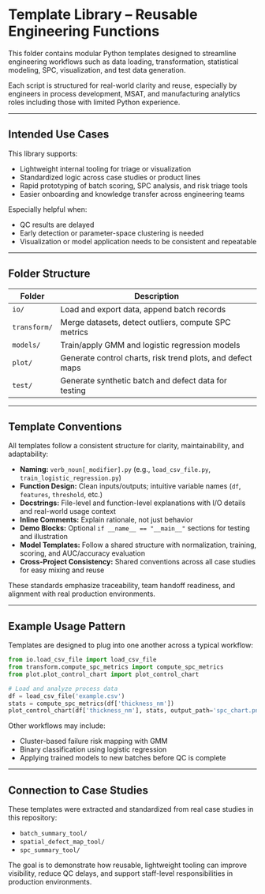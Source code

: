 # Template Library – Reusable Engineering Functions

This folder contains modular Python templates designed to streamline engineering workflows such as data loading, transformation, statistical modeling, SPC, visualization, and test data generation.

Each script is structured for real-world clarity and reuse, especially by engineers in process development, MSAT, and manufacturing analytics roles including those with limited Python experience.

---

## Intended Use Cases

This library supports:
- Lightweight internal tooling for triage or visualization
- Standardized logic across case studies or product lines
- Rapid prototyping of batch scoring, SPC analysis, and risk triage tools
- Easier onboarding and knowledge transfer across engineering teams

Especially helpful when:
- QC results are delayed
- Early detection or parameter-space clustering is needed
- Visualization or model application needs to be consistent and repeatable

---

## Folder Structure

| Folder       | Description |
|--------------|-------------|
| `io/`        | Load and export data, append batch records |
| `transform/` | Merge datasets, detect outliers, compute SPC metrics |
| `models/`    | Train/apply GMM and logistic regression models |
| `plot/`      | Generate control charts, risk trend plots, and defect maps |
| `test/`      | Generate synthetic batch and defect data for testing |

---

## Template Conventions

All templates follow a consistent structure for clarity, maintainability, and adaptability:

- **Naming:** `verb_noun[_modifier].py` (e.g., `load_csv_file.py`, `train_logistic_regression.py`)
- **Function Design:** Clean inputs/outputs; intuitive variable names (`df`, `features`, `threshold`, etc.)
- **Docstrings:** File-level and function-level explanations with I/O details and real-world usage context
- **Inline Comments:** Explain rationale, not just behavior
- **Demo Blocks:** Optional `if __name__ == "__main__"` sections for testing and illustration
- **Model Templates:** Follow a shared structure with normalization, training, scoring, and AUC/accuracy evaluation
- **Cross-Project Consistency:** Shared conventions across all case studies for easy mixing and reuse

These standards emphasize traceability, team handoff readiness, and alignment with real production environments.

---

## Example Usage Pattern

Templates are designed to plug into one another across a typical workflow:

```python
from io.load_csv_file import load_csv_file
from transform.compute_spc_metrics import compute_spc_metrics
from plot.plot_control_chart import plot_control_chart

# Load and analyze process data
df = load_csv_file('example.csv')
stats = compute_spc_metrics(df['thickness_nm'])
plot_control_chart(df['thickness_nm'], stats, output_path='spc_chart.png')
```

Other workflows may include:
- Cluster-based failure risk mapping with GMM
- Binary classification using logistic regression
- Applying trained models to new batches before QC is complete

---

## Connection to Case Studies

These templates were extracted and standardized from real case studies in this repository:
- `batch_summary_tool/`
- `spatial_defect_map_tool/`
- `spc_summary_tool/`

The goal is to demonstrate how reusable, lightweight tooling can improve visibility, reduce QC delays, and support staff-level responsibilities in production environments.
